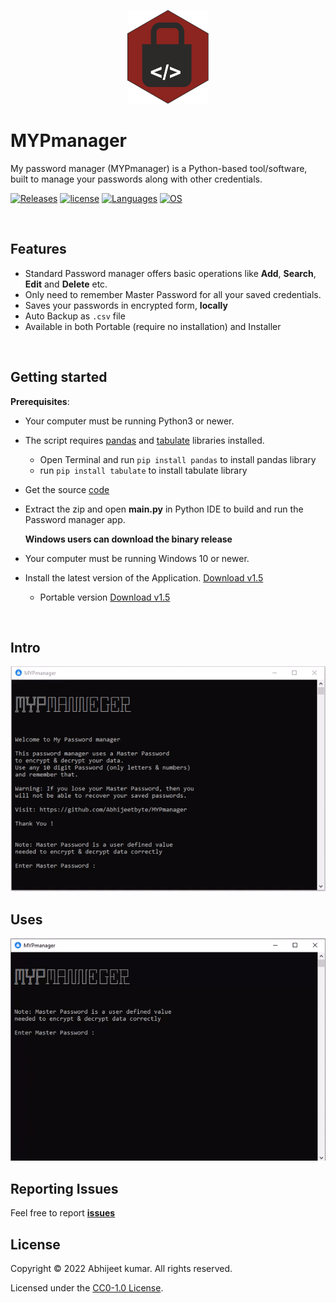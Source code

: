<p align="center">
  <img src="gif/MYPmanager-logo.png" width="130" height="150">
</p>

# MYPmanager

My password manager (MYPmanager) is a Python-based tool/software, built to manage your passwords along with other credentials.</br>

<!-- Badge section -->

[![Releases](https://img.shields.io/badge/Github-Releases-blue)](https://github.com/Abhijeetbyte/MYPmanager/releases)
[![license](https://img.shields.io/github/license/abhijeetbyte/MYPmanager)](LICENSE)
[![Languages](https://img.shields.io/badge/Python-FFD43B?&logo=python&logoColor=blue)](main.py)
[![OS](https://img.shields.io/badge/Windows-0078D6?&logo=windows&logoColor=white)](README.md) <!--added redme links, just to not go elseweher -->

<!-- [![Github All Releases](https://img.shields.io/github/downloads/Abhijeetbyte/MYPmanager/total?label=Downloads)](https://github.com/Abhijeetbyte/MYPmanager/releases/download/v1.5/MYPmanager_setup.exe) --->

</br>


## Features
* Standard Password manager offers basic operations like **Add**, **Search**, **Edit** and **Delete** etc.
* Only need to remember Master Password for all your saved credentials.
* Saves your passwords in encrypted form, **locally**
* Auto Backup as `.csv` file
* Available in both Portable (require no installation) and Installer 
<br/>


## Getting started


<b>Prerequisites</b>:

* Your computer must be running Python3 or newer.
* The script requires [pandas](https://pandas.pydata.org/docs/index.html) and [tabulate](https://pypi.org/project/tabulate/) libraries installed. </br>
   - Open Terminal and run `pip install pandas` to install pandas library </br>
   - run `pip install tabulate` to install tabulate library</br>
   
* Get the source [code](https://github.com/Abhijeetbyte/MYPmanager/archive/refs/heads/main.zip)

* Extract the zip and open <b> main.py</b> in Python IDE to build and run the Password manager app.</br>
  
  
  **Windows users can download the binary release**

* Your computer must be running Windows 10 or newer.
* Install the latest version of the Application. [Download v1.5](https://github.com/Abhijeetbyte/MYPmanager/releases/download/v1.5/MYPmanager_setup.exe)
  - Portable version [Download v1.5](https://github.com/Abhijeetbyte/MYPmanager/releases/download/v1.5/MYPmanager.exe)
<br/>

## Intro

![Intro GIF](gif/gif-1.gif)</br>


## Uses

![Uses GIF](gif/gif-2.gif)</br>


## Reporting Issues

Feel free to report <b>[issues](https://github.com/Abhijeetbyte/MYPmanager/issues/new)</b>

## License

Copyright © 2022 Abhijeet kumar. All rights reserved.

Licensed under the [CC0-1.0 License](LICENSE).
